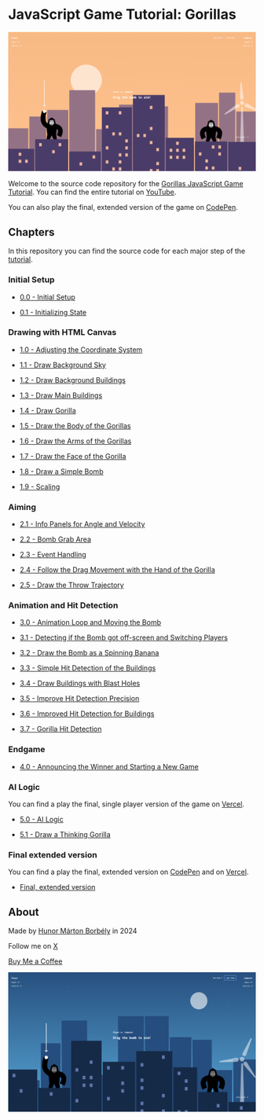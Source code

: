 # JavaScript Game Tutorial: Gorillas

[![YouTube Tutorial: Gorillas](<./Screenshot - light.png>)](https://www.youtube.com/watch?v=YOUTUBE_VIDEO_ID_HERE)

Welcome to the source code repository for the [Gorillas JavaScript Game Tutorial](). You can find the entire tutorial on [YouTube]().

You can also play the final, extended version of the game on [CodePen]().

## Chapters

In this repository you can find the source code for each major step of the [tutorial]().

### Initial Setup

- [0.0 - Initial Setup](<./chapters/0.0 - initial>)

- [0.1 - Initializing State](<./chapters/0.1 - Initializing State>)

### Drawing with HTML Canvas

- [1.0 - Adjusting the Coordinate System](<./chapters/1.0 - Drawing>)

- [1.1 - Draw Background Sky](<./chapters/1.1 - Draw Background Sky>)

- [1.2 - Draw Background Buildings](<./chapters/1.2 - Draw Background Buildings>)

- [1.3 - Draw Main Buildings](<./chapters/1.3 - Draw Main Buildings>)

- [1.4 - Draw Gorilla](<./chapters/1.4 - Draw Gorilla>)

- [1.5 - Draw the Body of the Gorillas](<./chapters/1.5 - Draw the Body of the Gorillas>)

- [1.6 - Draw the Arms of the Gorillas](<./chapters/1.6 - Draw the Arms of the Gorillas>)

- [1.7 - Draw the Face of the Gorilla](<./chapters/1.7 - Draw the Face of the Gorilla>)

- [1.8 - Draw a Simple Bomb](<./chapters/1.8 - Draw a Simple Bomb>)

- [1.9 - Scaling](<./chapters/1.9 - Scaling>)

### Aiming

- [2.1 - Info Panels for Angle and Velocity](<./chapters/2.1 - Info Panels for Angle and Velocity>)

- [2.2 - Bomb Grab Area](<./chapters/2.2 - Bomb Grab Area>)

- [2.3 - Event Handling](<./chapters/2.3 - Event Handling>)

- [2.4 - Follow the Drag Movement with the Hand of the Gorilla](<./chapters/2.4 - Follow the Drag Movement with the Hand of the Gorilla>)

- [2.5 - Draw the Throw Trajectory](<./chapters/2.5 - Draw the Throw Trajectory>)

### Animation and Hit Detection

- [3.0 - Animation Loop and Moving the Bomb](<./chapters/3.0 - Animation Loop and Moving the Bomb>)

- [3.1 - Detecting if the Bomb got off-screen and Switching Players](<./chapters/3.1 - Detecting if the Bomb got off-screen and Switching Players>)

- [3.2 - Draw the Bomb as a Spinning Banana](<./chapters/3.2 - Draw the Bomb as a Spinning Banana>)

- [3.3 - Simple Hit Detection of the Buildings](<./chapters/3.3 - Simple Hit Detection of the Buildings>)

- [3.4 - Draw Buildings with Blast Holes](<./chapters/3.4 - Draw Buildings with Blast Holes>)

- [3.5 - Improve Hit Detection Precision](<./chapters/3.5 - Improve Hit Detection Precision>)

- [3.6 - Improved Hit Detection for Buildings](<./chapters/3.6 - Improved Hit Detection for Buildings>)

- [3.7 - Gorilla Hit Detection](<./chapters/3.7 - Gorilla Hit Detection>)

### Endgame

- [4.0 - Announcing the Winner and Starting a New Game](<./chapters/4.0 - Announcing the Winner and New Game>)

### AI Logic

You can find a play the final, single player version of the game on [Vercel](https://gorillas-vcrd.vercel.app/).

- [5.0 - AI Logic](<./chapters/5.0 - AI Logic>)

- [5.1 - Draw a Thinking Gorilla](<./chapters/5.1 - Draw a Thinking Gorilla>)

### Final extended version

You can find a play the final, extended version on [CodePen]() and on [Vercel](https://gorillas-phi.vercel.app/).

- [Final, extended version](https://github.com/HunorMarton/gorillas)

## About

Made by [Hunor Márton Borbély](https://bio.link/hunor) in 2024

Follow me on [X](https://twitter.com/HunorBorbely)

[Buy Me a Coffee](www.buymeacoffee.com/hunor)

[![YouTube Tutorial: Gorillas](<./Screenshot - dark.png>)](https://www.youtube.com/watch?v=YOUTUBE_VIDEO_ID_HERE)